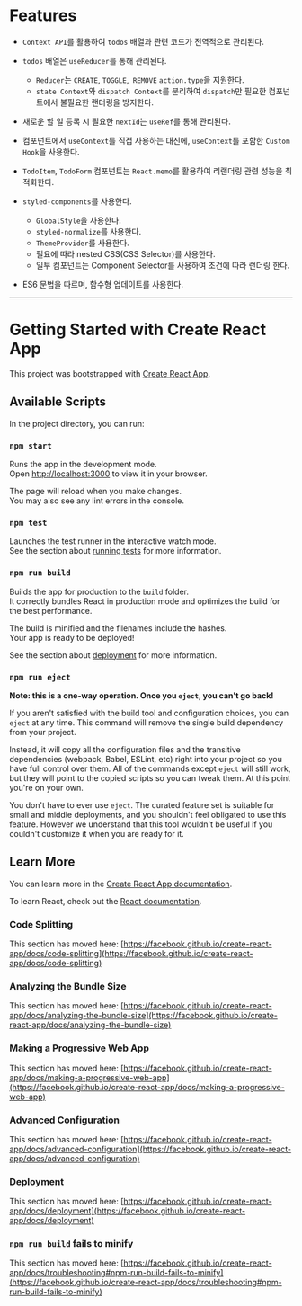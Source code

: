 # Features

- `Context API`를 활용하여 `todos` 배열과 관련 코드가 전역적으로 관리된다.
- `todos` 배열은 `useReducer`를 통해 관리된다.
  - `Reducer`는 `CREATE`, `TOGGLE`,` REMOVE` `action.type`을 지원한다.
  - `state Context`와 `dispatch Context`를 분리하여 `dispatch`만 필요한 컴포넌트에서 불필요한 랜더링을 방지한다.
- 새로운 할 일 등록 시 필요한 `nextId`는 `useRef`를 통해 관리된다.

- 컴포넌트에서 `useContext`를 직접 사용하는 대신에, `useContext`를 포함한 `Custom Hook`을 사용한다.

- `TodoItem`, `TodoForm` 컴포넌트는 `React.memo`를 활용하여 리랜더링 관련 성능을 최적화한다.

- `styled-components`를 사용한다.
  - `GlobalStyle`을 사용한다.
  - `styled-normalize`를 사용한다.
  - `ThemeProvider`를 사용한다.
  - 필요에 따라 nested CSS(CSS Selector)를 사용한다.
  - 일부 컴포넌트는 Component Selector를 사용하여 조건에 따라 랜더링 한다.
  
- ES6 문법을 따르며, 함수형 업데이트를 사용한다.

---

# Getting Started with Create React App

This project was bootstrapped with [Create React App](https://github.com/facebook/create-react-app).

## Available Scripts

In the project directory, you can run:

### `npm start`

Runs the app in the development mode.\
Open [http://localhost:3000](http://localhost:3000) to view it in your browser.

The page will reload when you make changes.\
You may also see any lint errors in the console.

### `npm test`

Launches the test runner in the interactive watch mode.\
See the section about [running tests](https://facebook.github.io/create-react-app/docs/running-tests) for more information.

### `npm run build`

Builds the app for production to the `build` folder.\
It correctly bundles React in production mode and optimizes the build for the best performance.

The build is minified and the filenames include the hashes.\
Your app is ready to be deployed!

See the section about [deployment](https://facebook.github.io/create-react-app/docs/deployment) for more information.

### `npm run eject`

**Note: this is a one-way operation. Once you `eject`, you can't go back!**

If you aren't satisfied with the build tool and configuration choices, you can `eject` at any time. This command will remove the single build dependency from your project.

Instead, it will copy all the configuration files and the transitive dependencies (webpack, Babel, ESLint, etc) right into your project so you have full control over them. All of the commands except `eject` will still work, but they will point to the copied scripts so you can tweak them. At this point you're on your own.

You don't have to ever use `eject`. The curated feature set is suitable for small and middle deployments, and you shouldn't feel obligated to use this feature. However we understand that this tool wouldn't be useful if you couldn't customize it when you are ready for it.

## Learn More

You can learn more in the [Create React App documentation](https://facebook.github.io/create-react-app/docs/getting-started).

To learn React, check out the [React documentation](https://reactjs.org/).

### Code Splitting

This section has moved here: [https://facebook.github.io/create-react-app/docs/code-splitting](https://facebook.github.io/create-react-app/docs/code-splitting)

### Analyzing the Bundle Size

This section has moved here: [https://facebook.github.io/create-react-app/docs/analyzing-the-bundle-size](https://facebook.github.io/create-react-app/docs/analyzing-the-bundle-size)

### Making a Progressive Web App

This section has moved here: [https://facebook.github.io/create-react-app/docs/making-a-progressive-web-app](https://facebook.github.io/create-react-app/docs/making-a-progressive-web-app)

### Advanced Configuration

This section has moved here: [https://facebook.github.io/create-react-app/docs/advanced-configuration](https://facebook.github.io/create-react-app/docs/advanced-configuration)

### Deployment

This section has moved here: [https://facebook.github.io/create-react-app/docs/deployment](https://facebook.github.io/create-react-app/docs/deployment)

### `npm run build` fails to minify

This section has moved here: [https://facebook.github.io/create-react-app/docs/troubleshooting#npm-run-build-fails-to-minify](https://facebook.github.io/create-react-app/docs/troubleshooting#npm-run-build-fails-to-minify)
